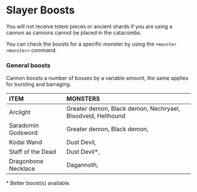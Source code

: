 # Slayer Boosts

You will not receive totem pieces or ancient shards if you are using a cannon as cannons cannot be placed in the catacombs.

You can check the boosts for a specific monster by using the `+monster <monster>` command.

### General boosts

Cannon boosts a number of bosses by a variable amount, the same applies for bursting and barraging.

| **ITEM** | MONSTERS |
| :--- | :--- |
| Arclight | Greater demon, Black demon, Nechryael, Bloodveld, Hellhound |
| Saradomin Godsword | Greater demon, Black demon,  |
| Kodai Wand | Dust Devil,  |
| Staff of the Dead | Dust Devil\*,  |
| Dragonbone Necklace | Dagannoth,  |

\* Better boost\(s\) available.

